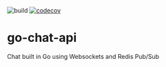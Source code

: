 ![build](https://github.com/leartgjoni/go-chat-api/workflows/build/badge.svg)
[![codecov](https://codecov.io/gh/leartgjoni/go-chat-api/branch/master/graph/badge.svg?token=IV6P28SQUX)](https://codecov.io/gh/leartgjoni/go-chat-api)

# go-chat-api
Chat built in Go using Websockets and Redis Pub/Sub